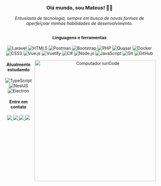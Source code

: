 <div align="center">
  <h3>Olá mundo, sou Mateus! 👋🏼</h3>
  <i>Entusiasta de tecnologia, sempre em busca de novas formas de aperfeiçoar minhas habilidades de desenvolvimento.</i>
</div>

##

<div align="center" style="display: inline_block">
  <h4>Linguagens e ferramentas</h4>
  
  ![Laravel](https://img.shields.io/badge/Laravel-FF2D20?style=for-the-badge&logo=laravel&logoColor=white)
  ![HTML5](https://img.shields.io/badge/HTML5-E34F26?style=for-the-badge&logo=html5&logoColor=white)
  ![Postman](https://img.shields.io/badge/Postman-FF6C37?style=for-the-badge&logo=Postman&logoColor=white)
  ![Bootstrap](https://img.shields.io/badge/Bootstrap-563D7C?style=for-the-badge&logo=bootstrap&logoColor=white)
  ![PHP](https://img.shields.io/badge/PHP-777BB4?style=for-the-badge&logo=php&logoColor=white)
  ![Quasar](https://img.shields.io/badge/Quasar-1976D2?style=for-the-badge&logo=quasar&logoColor=white)
  ![Docker](https://img.shields.io/badge/Docker-2496ED?style=for-the-badge&logo=docker&logoColor=white)
  ![CSS3](https://img.shields.io/badge/CSS3-1572B6?style=for-the-badge&logo=css3&logoColor=white)
  ![Vue.js](https://img.shields.io/badge/Vue.js-35495E?style=for-the-badge&logo=vuedotjs&logoColor=4FC08D)
  ![Vuetify](https://img.shields.io/badge/Vuetify-003545?style=for-the-badge&logo=vuetify&logoColor=white)
  ![C#](https://img.shields.io/badge/C%23-239120?style=for-the-badge&logo=c-sharp&logoColor=white)
  ![Node.js](https://img.shields.io/badge/Node.js-339933?style=for-the-badge&logo=nodedotjs&logoColor=white)
  ![JavaScript](https://img.shields.io/badge/JavaScript-323330?style=for-the-badge&logo=javascript&logoColor=F7DF1E)
  ![Git](https://img.shields.io/badge/Git-000000?style=for-the-badge&logo=git&logoColor=F05032)
  ![GitHub](https://img.shields.io/badge/GitHub-000000?style=for-the-badge&logo=github&logoColor=FFFFFF)

  <img src="https://raw.githubusercontent.com/MicaelliMedeiros/micaellimedeiros/master/image/computer-illustration.png" min-width="400px" max-width="400px" width="400px" align="right" alt="Computador iuriCode">

  <h4>Atualmente estudando</h4>

  ![TypeScript](https://img.shields.io/badge/TypeScript-3178C6?style=for-the-badge&logo=typescript&logoColor=FFFFFF)
  ![NestJS](https://img.shields.io/badge/NestJS-E0234E?style=for-the-badge&logo=nestjs&logoColor=FFFFFF)
  ![Electron](https://img.shields.io/badge/Electron-47848F?style=for-the-badge&logo=electron&logoColor=white)

  <h4>Entre em contato</h4>
  
  <a href="https://api.whatsapp.com/send?phone=5549988046105" target="_blank" rel="nofollow">
    <img src="https://img.shields.io/badge/WhatsApp-25D366?style=for-the-badge&logo=whatsapp&logoColor=white"/>
  </a>
  <a href="https://www.linkedin.com/in/mateusalbiero" target="_blank">
    <img src="https://img.shields.io/badge/LinkedIn-0077B5?style=for-the-badge&logo=linkedin&logoColor=white"/>
  </a>
  <a href="https://instagram.com/mateusalbiero_" target="_blank">
    <img src="https://img.shields.io/badge/Instagram-E4405F?style=for-the-badge&logo=instagram&logoColor=white"/>
  </a>
  <a href="mailto:dev.mateusalbiero@gmail.com" target="_blank">
    <img src="https://img.shields.io/badge/Email-D14836?style=for-the-badge&logo=gmail&logoColor=white"/>
  </a>
</div>